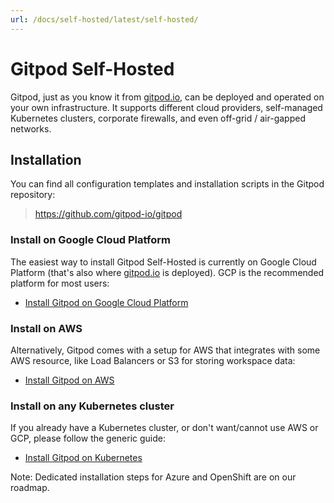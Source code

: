 ```yaml
---
url: /docs/self-hosted/latest/self-hosted/
---
```



# Gitpod Self-Hosted

Gitpod, just as you know it from [gitpod.io](https://gitpod.io), can be deployed and operated on your own infrastructure. It supports different cloud providers, self-managed Kubernetes clusters, corporate firewalls, and even off-grid / air-gapped networks.


## Installation

You can find all configuration templates and installation scripts in the Gitpod repository:

  > https://github.com/gitpod-io/gitpod

### Install on Google Cloud Platform

The easiest way to install Gitpod Self-Hosted is currently on Google Cloud Platform (that's also where [gitpod.io](https://gitpod.io) is deployed). GCP is the recommended platform for most users:

* [Install Gitpod on Google Cloud Platform](../self-hosted/install/install-on-gcp-script.md)

### Install on AWS

Alternatively, Gitpod comes with a setup for AWS that integrates with some AWS resource, like Load Balancers or S3 for storing workspace data:

* [Install Gitpod on AWS](../self-hosted/install/install-on-aws-script.md)

### Install on any Kubernetes cluster

If you already have a Kubernetes cluster, or don't want/cannot use AWS or GCP, please follow the generic guide:

* [Install Gitpod on Kubernetes](../self-hosted/install/install-on-kubernetes.md)

Note: Dedicated installation steps for Azure and OpenShift are on our roadmap.
